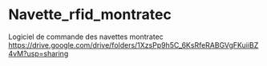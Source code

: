 # Navette_rfid_montratec
Logiciel de commande des navettes montratec
https://drive.google.com/drive/folders/1XzsPp9h5C_6KsRfeRABGVgFKuiiBZ4vM?usp=sharing
